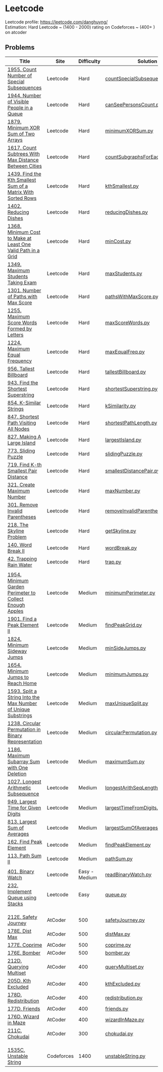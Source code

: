 # Leetcode
Leetcode profile: https://leetcode.com/danghuyng/<br>
Estimation: Hard Leetcode ~ (1400 - 2000) rating on Codeforces ~ (400+ ) on atcoder

## Problems
|     Title     |   Site  |   Difficulty  |    Solution   |
|---------------|---------------|---------------|---------------|
|[1955. Count Number of Special Subsequences](https://leetcode.com/problems/count-number-of-special-subsequences/)|Leetcode|Hard|[countSpecialSubsequences.py](https://github.com/danghuybk/Data-structure-and-Algorithm/blob/main/LC_1955.%20Count%20Number%20of%20Special%20Subsequences/countSpecialSubsequences.py)|
|[1944. Number of Visible People in a Queue](https://leetcode.com/problems/number-of-visible-people-in-a-queue/)|Leetcode|Hard|[canSeePersonsCount.py](https://github.com/danghuybk/Data-structure-and-Algorithm/blob/main/LC_1944.%20Number%20of%20Visible%20People%20in%20a%20Queue/canSeePersonsCount.py)|
|[1879. Minimum XOR Sum of Two Arrays](https://leetcode.com/problems/minimum-xor-sum-of-two-arrays/)|Leetcode|Hard|[minimumXORSum.py](https://github.com/danghuybk/Data-structure-and-Algorithm/blob/main/LC_1879.%20Minimum%20XOR%20Sum%20of%20Two%20Arrays/minimumXORSum.py)|
|[1617. Count Subtrees With Max Distance Between Cities](https://leetcode.com/problems/count-subtrees-with-max-distance-between-cities/)|Leetcode|Hard|[countSubgraphsForEachDiameter.py](https://github.com/danghuybk/Data-structure-and-Algorithm/blob/main/LC_1617.%20Count%20Subtrees%20With%20Max%20Distance%20Between%20Cities/countSubgraphsForEachDiameter.py)|
|[1439. Find the Kth Smallest Sum of a Matrix With Sorted Rows](https://leetcode.com/problems/find-the-kth-smallest-sum-of-a-matrix-with-sorted-rows/)|Leetcode|Hard|[kthSmallest.py](https://github.com/danghuybk/Data-structure-and-Algorithm/blob/main/LC_1439.%20Find%20the%20Kth%20Smallest%20Sum%20of%20a%20Matrix%20With%20Sorted%20Rows/kthSmallest.py)|
|[1402. Reducing Dishes](https://leetcode.com/problems/reducing-dishes/)|Leetcode|Hard|[reducingDishes.py](https://github.com/danghuybk/Data-structure-and-Algorithm/blob/main/LC_1402.%20Reducing%20Dishes/reducingDishes.py)|
|[1368. Minimum Cost to Make at Least One Valid Path in a Grid](https://leetcode.com/problems/minimum-cost-to-make-at-least-one-valid-path-in-a-grid/)|Leetcode|Hard|[minCost.py](https://github.com/danghuybk/Data-structure-and-Algorithm/blob/main/LC_1368.%20Minimum%20Cost%20to%20Make%20at%20Least%20One%20Valid%20Path%20in%20a%20Grid/minCost.py)|
|[1349. Maximum Students Taking Exam](https://leetcode.com/problems/maximum-students-taking-exam/)|Leetcode|Hard|[maxStudents.py](https://github.com/danghuybk/Data-structure-and-Algorithm/blob/main/LC_1349.%20Maximum%20Students%20Taking%20Exam/maxStudents.py)|
|[1301. Number of Paths with Max Score](https://leetcode.com/problems/number-of-paths-with-max-score/)|Leetcode|Hard|[pathsWithMaxScore.py](https://github.com/danghuybk/Data-structure-and-Algorithm/blob/main/LC_1301.%20Number%20of%20Paths%20with%20Max%20Score/pathsWithMaxScore.py)|
|[1255. Maximum Score Words Formed by Letters](https://leetcode.com/problems/maximum-score-words-formed-by-letters/)|Leetcode|Hard|[maxScoreWords.py](https://github.com/danghuybk/Data-structure-and-Algorithm/blob/main/LC_1255.%20Maximum%20Score%20Words%20Formed%20by%20Letters/maxScoreWords.py)|
|[1224. Maximum Equal Frequency](https://leetcode.com/problems/maximum-equal-frequency/)|Leetcode|Hard|[maxEqualFreq.py](https://github.com/danghuybk/Data-structure-and-Algorithm/blob/main/LC_1224.%20Maximum%20Equal%20Frequency/maxEqualFreq.py)|
|[956. Tallest Billboard](https://leetcode.com/problems/tallest-billboard/)|Leetcode|Hard|[tallestBillboard.py](https://github.com/danghuybk/Data-structure-and-Algorithm/blob/main/LC_956.%20Tallest%20Billboard/tallestBillboard.py)|
|[943. Find the Shortest Superstring](https://leetcode.com/problems/find-the-shortest-superstring/)|Leetcode|Hard|[shortestSuperstring.py](https://github.com/danghuybk/Data-structure-and-Algorithm/blob/main/LC_943.%20Find%20the%20Shortest%20Superstring/shortestSuperstring.py)|
|[854. K-Similar Strings](https://leetcode.com/problems/k-similar-strings/)|Leetcode|Hard|[kSimilarity.py](https://github.com/danghuybk/Data-structure-and-Algorithm/blob/main/LC_854.%20K-Similar%20Strings/kSimilarity.py)|
|[847. Shortest Path Visiting All Nodes](https://leetcode.com/problems/shortest-path-visiting-all-nodes/)|Leetcode|Hard|[shortestPathLength.py](https://github.com/danghuybk/Data-structure-and-Algorithm/blob/main/LC_847.%20Shortest%20Path%20Visiting%20All%20Nodes/shortestPathLength.py)|
|[827. Making A Large Island](https://leetcode.com/problems/making-a-large-island/)|Leetcode|Hard|[largestIsland.py](https://github.com/danghuybk/Data-structure-and-Algorithm/blob/main/LC_827.%20Making%20A%20Large%20Island/largestIsland.py)|
|[773. Sliding Puzzle](https://leetcode.com/problems/sliding-puzzle/)|Leetcode|Hard|[slidingPuzzle.py](https://github.com/danghuybk/Data-structure-and-Algorithm/blob/main/LC_773.%20Sliding%20Puzzle/slidingPuzzle.py)|
|[719. Find K-th Smallest Pair Distance](https://leetcode.com/problems/find-k-th-smallest-pair-distance/)|Leetcode|Hard|[smallestDistancePair.py](https://github.com/danghuybk/Data-structure-and-Algorithm/blob/main/LC_719.%20Find%20K-th%20Smallest%20Pair%20Distance/smallestDistancePair.py)|
|[321. Create Maximum Number](https://leetcode.com/problems/create-maximum-number/)|Leetcode|Hard|[maxNumber.py](https://github.com/danghuybk/Data-structure-and-Algorithm/blob/main/LC_321.%20Create%20Maximum%20Number/maxNumber.py)|
|[301. Remove Invalid Parentheses](https://leetcode.com/problems/remove-invalid-parentheses/)|Leetcode|Hard|[removeInvalidParentheses.py](https://github.com/danghuybk/Data-structure-and-Algorithm/blob/main/LC_301.%20Remove%20Invalid%20Parentheses/removeInvalidParentheses.py)|
|[218. The Skyline Problem](https://leetcode.com/problems/the-skyline-problem/)|Leetcode|Hard|[getSkyline.py](https://github.com/danghuybk/Data-structure-and-Algorithm/blob/main/LC_218.%20The%20Skyline%20Problem/getSkyline.py)|
|[140. Word Break II](https://leetcode.com/problems/word-break-ii)|Leetcode|Hard|[wordBreak.py](https://github.com/danghuybk/Data-structure-and-Algorithm/tree/main/LC_140.%20Word%20Break%20II)|
|[42. Trapping Rain Water](https://leetcode.com/problems/trapping-rain-water/)|Leetcode|Hard|[trap.py](https://github.com/danghuybk/Data-structure-and-Algorithm/blob/main/LC_42.%20Trapping%20Rain%20Water/trap.py)|
||||
|[1954. Minimum Garden Perimeter to Collect Enough Apples](https://leetcode.com/problems/minimum-garden-perimeter-to-collect-enough-apples/)|Leetcode|Medium|[minimumPerimeter.py](https://github.com/danghuybk/Data-structure-and-Algorithm/blob/main/LC_1954.%20Minimum%20Garden%20Perimeter%20to%20Collect%20Enough%20Apples/minimumPerimeter.py)|
|[1901. Find a Peak Element II](https://leetcode.com/problems/find-a-peak-element-ii/)|Leetcode|Medium|[findPeakGrid.py](https://github.com/danghuybk/Data-structure-and-Algorithm/blob/main/LC_1901.%20Find%20a%20Peak%20Element%20II/findPeakGrid.py)|
|[1824. Minimum Sideway Jumps](https://leetcode.com/problems/minimum-sideway-jumps/)|Leetcode|Medium|[minSideJumps.py](https://github.com/danghuybk/Data-structure-and-Algorithm/blob/main/LC_1824.%20Minimum%20Sideway%20Jumps/minSideJumps.py)|
|[1654. Minimum Jumps to Reach Home](https://leetcode.com/problems/minimum-jumps-to-reach-home/)|Leetcode|Medium|[minimumJumps.py](https://github.com/danghuybk/Data-structure-and-Algorithm/blob/main/LC_1654.%20Minimum%20Jumps%20to%20Reach%20Home/minimumJumps.py)|
|[1593. Split a String Into the Max Number of Unique Substrings](https://leetcode.com/problems/split-a-string-into-the-max-number-of-unique-substrings/)|Leetcode|Medium|[maxUniqueSplit.py](https://github.com/danghuybk/Data-structure-and-Algorithm/blob/main/LC_1593.%20Split%20a%20String%20Into%20the%20Max%20Number%20of%20Unique%20Substrings/maxUniqueSplit.py)|
|[1238. Circular Permutation in Binary Representation](https://leetcode.com/problems/circular-permutation-in-binary-representation/)|Leetcode|Medium|[circularPermutation.py](https://github.com/danghuybk/Data-structure-and-Algorithm/blob/main/LC_1238.%20Circular%20Permutation%20in%20Binary%20Representation/circularPermutation.py)|
|[1186. Maximum Subarray Sum with One Deletion](https://leetcode.com/problems/maximum-subarray-sum-with-one-deletion/)|Leetcode|Medium|[maximumSum.py](https://github.com/danghuybk/Data-structure-and-Algorithm/blob/main/LC_1186.%20Maximum%20Subarray%20Sum%20with%20One%20Deletion/maximumSum.py)|
|[1027. Longest Arithmetic Subsequence](https://leetcode.com/problems/longest-arithmetic-subsequence/)|Leetcode|Medium|[longestArithSeqLength.py](https://github.com/danghuybk/Data-structure-and-Algorithm/blob/main/LC_1027.%20Longest%20Arithmetic%20Subsequence/longestArithSeqLength.py)|
|[949. Largest Time for Given Digits](https://leetcode.com/problems/largest-time-for-given-digits/)|Leetcode|Medium|[largestTimeFromDigits.py](https://github.com/danghuybk/Data-structure-and-Algorithm/blob/main/LC_949.%20Largest%20Time%20for%20Given%20Digits/largestTimeFromDigits.py)|
|[813. Largest Sum of Averages](https://leetcode.com/problems/largest-sum-of-averages/)|Leetcode|Medium|[largestSumOfAverages.py](https://github.com/danghuybk/Data-structure-and-Algorithm/blob/main/LC_813.%20Largest%20Sum%20of%20Averages/largestSumOfAverages.py)|
|[162. Find Peak Element](https://leetcode.com/problems/find-peak-element/)|Leetcode|Medium|[findPeakElement.py](https://github.com/danghuybk/Data-structure-and-Algorithm/blob/main/LC_162.%20Find%20Peak%20Element/findPeakElement.py)|
|[113. Path Sum II](https://leetcode.com/problems/path-sum-ii/)|Leetcode|Medium|[pathSum.py](https://github.com/danghuybk/Data-structure-and-Algorithm/blob/main/LC_113.%20Path%20Sum%20II/pathSum.py)|
||||
|[401. Binary Watch](https://leetcode.com/problems/binary-watch/)|Leetcode|Easy - Medium|[readBinaryWatch.py](https://github.com/danghuybk/Data-structure-and-Algorithm/blob/main/LC_401.%20Binary%20Watch/readBinaryWatch.py)|
|[232. Implement Queue using Stacks](https://leetcode.com/problems/implement-queue-using-stacks/)|Leetcode|Easy|[queue.py](https://github.com/danghuybk/Data-structure-and-Algorithm/blob/main/LC_232.%20Implement%20Queue%20using%20Stacks/queue.py)|
||||
||||
||||
|[212E. Safety Journey](https://atcoder.jp/contests/abc212/tasks/abc212_e)|AtCoder|500|[safetyJourney.py](https://github.com/danghuybk/Data-structure-and-Algorithm/blob/main/AC_212E.%20Safety%20Journey/safetyJourney.py)|
|[178E. Dist Max](https://atcoder.jp/contests/abc178/tasks/abc178_e)|AtCoder|500|[distMax.py](https://github.com/danghuybk/Data-structure-and-Algorithm/blob/main/AC_178E.%20Dist%20Max/distMax.py)|
|[177E. Coprime](https://atcoder.jp/contests/abc177/tasks/abc177_e)|AtCoder|500|[coprime.py](https://github.com/danghuybk/Data-structure-and-Algorithm/blob/main/AC_177E.%20Coprime/coprime.py)|
|[176E. Bomber](https://atcoder.jp/contests/abc176/tasks/abc176_e)|AtCoder|500|[bomber.py](https://github.com/danghuybk/Data-structure-and-Algorithm/blob/main/AC_176E.%20Bomber/bomber.py)|
|[212D. Querying Multiset](https://atcoder.jp/contests/abc212/tasks/abc212_d)|AtCoder|400|[queryMultiset.py](https://github.com/danghuybk/Data-structure-and-Algorithm/blob/main/AC_212D.%20Querying%20Multiset/queryMultiset.py)|
|[205D. Kth Excluded](https://atcoder.jp/contests/abc205/tasks/abc205_d)|AtCoder|400|[kthExcluded.py](https://github.com/danghuybk/Data-structure-and-Algorithm/blob/main/AC_205D.%20Kth%20Excluded/kthExcluded.py)|
|[178D. Redistribution](https://atcoder.jp/contests/abc178/tasks/abc178_d)|AtCoder|400|[redistribution.py](https://github.com/danghuybk/Data-structure-and-Algorithm/blob/main/AC_178D.%20Redistribution/redistribution.py)|
|[177D. Friends](https://atcoder.jp/contests/abc177/tasks/abc177_d)|AtCoder|400|[friends.py](https://github.com/danghuybk/Data-structure-and-Algorithm/blob/main/AC_177D.%20Friends/friends.py)|
|[176D. Wizard in Maze ](https://atcoder.jp/contests/abc176/tasks/abc176_d)|AtCoder|400|[wizardInMaze.py](https://github.com/danghuybk/Data-structure-and-Algorithm/blob/main/AC_176D%20-%20Wizard%20in%20Maze/wizardInMaze.py)|
|[211C. Chokudai](https://atcoder.jp/contests/abc211/tasks/abc211_c)|AtCoder|300|[chokudai.py](https://github.com/danghuybk/Data-structure-and-Algorithm/blob/main/AC_211C.%20Chokudai/chokudai.py)|
||||
||||
||||
|[1535C. Unstable String](https://codeforces.com/problemset/problem/1535/C)|Codeforces|1400|[unstableString.py](https://github.com/danghuybk/Data-structure-and-Algorithm/blob/main/CF_1535C.%20Unstable%20String/unstableString.py)
